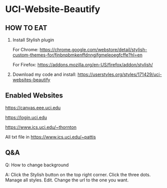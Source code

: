 # UCI-Website-Beautify
## HOW TO EAT
1. Install Stylish plugin

    For Chrome: https://chrome.google.com/webstore/detail/stylish-custom-themes-for/fjnbnpbmkenffdnngjfgmeleoegfcffe?hl=en

    For Firefox: https://addons.mozilla.org/en-US/firefox/addon/stylish/

2. Download my code and install: https://userstyles.org/styles/171429/uci-websites-beautify

## Enabled Websites
https://canvas.eee.uci.edu

https://login.uci.edu

https://www.ics.uci.edu/~thornton

All txt file in https://www.ics.uci.edu/~pattis

## Q&A
Q: How to change background

A: Click the Stylish button on the top right corner. Click the three dots. Manage all styles. Edit. Change the url to the one you want.
